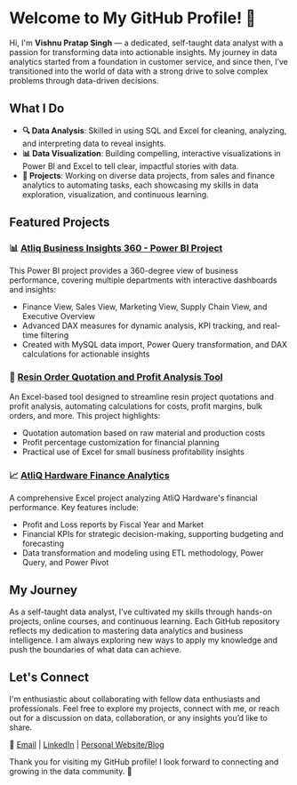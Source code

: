 <!-- ### Welcome to My GitHub Profile!
Hi there! I'm Vishnu Pratap Singh 👋
I am a passionate self-taught data analyst with a keen interest in uncovering insights from data and making data-driven decisions. With a soe experience in customer service, I have transitioned into the world of data analytics, leveraging my analytical skills to explore datasets, visualize trends, and solve complex problems.

### What I Do:
- 🔭 Data Analysis: I use tools like SQL and MS Excel to clean, analyze, and interpret data.
- 🔭 Data Visualization: Creating compelling visualizations using MS Excel adn Power BI to tell story with data
- 🔭 Projects: I work on diverse projects, from exploratory data analysis (EDA) to predictive modeling, showcasing my skills and continuous learning journey.

### My Journey:
As a self-taught data analyst, I have honed my skills through online courses, books, and hands-on projects. My GitHub repositories are a testament to my learning journey and the practical application of my knowledge. Each project reflects my dedication to mastering the tools and techniques of data analysis.

<!-- ## Featured Projects:
[Project 1 Name]: [Brief description of the project, what tools and techniques were used, and the insights gained or problems solved.] 

### Let's Connect:
I am always eager to connect with fellow data enthusiasts, collaborate on exciting projects, and learn from others in the community. Feel free to explore my repositories, and don't hesitate to reach out if you'd like to discuss data, collaborate, or simply share insights.

📧 [Email](aartivishnu1212@gmail.com) | [LinkedIn](https://www.linkedin.com/in/vish1998/) |  [Personal Website/Blog]

Thank you for visiting my GitHub profile! -->
<!--
**VishnuPYadav/VishnuPYadav** is a ✨ _special_ ✨ repository because its `README.md` (this file) appears on your GitHub profile.

Here are some ideas to get you started:

- 🔭 I’m currently working on ...
- 🌱 I’m currently learning ...
- 👯 I’m looking to collaborate on ...
- 🤔 I’m looking for help with ...
- 💬 Ask me about ...
- 📫 How to reach me: ...
- 😄 Pronouns: ...
- ⚡ Fun fact: ...
-->
# Welcome to My GitHub Profile! 👋
Hi, I'm **Vishnu Pratap Singh** — a dedicated, self-taught data analyst with a passion for transforming data into actionable insights. My journey in data analytics started from a foundation in customer service, and since then, I’ve transitioned into the world of data with a strong drive to solve complex problems through data-driven decisions.

## What I Do
- **🔍 Data Analysis**: Skilled in using SQL and Excel for cleaning, analyzing, and interpreting data to reveal insights.
- **📊 Data Visualization**: Building compelling, interactive visualizations in Power BI and Excel to tell clear, impactful stories with data.
- **💼 Projects**: Working on diverse data projects, from sales and finance analytics to automating tasks, each showcasing my skills in data exploration, visualization, and continuous learning.

## Featured Projects

### 📊 [Atliq Business Insights 360 - Power BI Project](https://github.com/VishnuPYadav/BI_360_Atliq_PowerBI)
This Power BI project provides a 360-degree view of business performance, covering multiple departments with interactive dashboards and insights:
- Finance View, Sales View, Marketing View, Supply Chain View, and Executive Overview
- Advanced DAX measures for dynamic analysis, KPI tracking, and real-time filtering
- Created with MySQL data import, Power Query transformation, and DAX calculations for actionable insights
  
### 🧮 [Resin Order Quotation and Profit Analysis Tool](https://github.com/VishnuPYadav/Resin_project_calc_excel)
An Excel-based tool designed to streamline resin project quotations and profit analysis, automating calculations for costs, profit margins, bulk orders, and more. This project highlights:
- Quotation automation based on raw material and production costs
- Profit percentage customization for financial planning
- Practical use of Excel for small business profitability insights

### 📈 [AtliQ Hardware Finance Analytics](https://github.com/VishnuPYadav/Finance_Analytics_Atliq_Excel)
A comprehensive Excel project analyzing AtliQ Hardware's financial performance. Key features include:
- Profit and Loss reports by Fiscal Year and Market
- Financial KPIs for strategic decision-making, supporting budgeting and forecasting
- Data transformation and modeling using ETL methodology, Power Query, and Power Pivot

## My Journey
As a self-taught data analyst, I’ve cultivated my skills through hands-on projects, online courses, and continuous learning. Each GitHub repository reflects my dedication to mastering data analytics and business intelligence. I am always exploring new ways to apply my knowledge and push the boundaries of what data can achieve.

## Let's Connect
I'm enthusiastic about collaborating with fellow data enthusiasts and professionals. Feel free to explore my projects, connect with me, or reach out for a discussion on data, collaboration, or any insights you’d like to share.

📧 [Email](mailto:aartivishnu1212@gmail.com) | [LinkedIn](https://www.linkedin.com/in/vish1998/) | [Personal Website/Blog](https://yourwebsite.com)

Thank you for visiting my GitHub profile! I look forward to connecting and growing in the data community. 🚀


